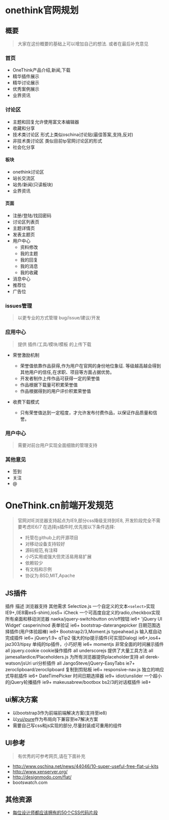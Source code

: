 onethink官网规划
===============

概要
----

> 大家在这份概要的基础上可以增加自己的想法. 或者在最后补充意见

### 首页

+ OneThink产品介绍,新闻,下载
+ 精华插件展示
+ 精华讨论展示
+ 优秀案例展示
+ 业界资讯

### 讨论区

+ 主题和回复允许使用富文本编辑器
+ 收藏和分享
+ 技术类讨论区 形式上类似oschina讨论贴(最佳答案,支持,反对)
+ 非技术类讨论区 类似目前tp官网讨论区的形式
+ 社会化分享

#### 板块

+ onethink讨论区
+ 站长交流区
+ 站务/新闻(只读板块)
+ 业界资讯

#### 页面

+ 注册/登陆/找回密码
+ 讨论区列表页
+ 主题详情页
+ 发表主题页
+ 用户中心
    - 资料修改
    - 我的主题
    - 我的回复
    - 我的消息
    - 我的收藏
+ 消息中心
+ 推荐位
+ 广告位


### issues管理

> 以更专业的方式管理 bug/issue/建议/开发

### 应用中心

> 提供 插件/工具/模块/模板 的上传下载

+ 荣誉激励机制
    - 荣誉值依靠作品获得,作为用户在官网的身份地位象征. 等级越高越会得到其他用户的信任,在求职、项目等方面占据优势。
    - 开发者制作上传作品可获得一定的荣誉值
    - 作品根据下载量可积累荣誉值
    - 作品根据得到的用户评价积累荣誉值

+ 收费下载模式
    - 只有荣誉值达到一定程度，才允许发布付费作品，以保证作品质量和信誉。
            
### 用户中心

> 需要对前台用户实现全面细致的管理支持
    
### 其他意见

+ 签到
+ 关注
+ @


OneThink.cn前端开发规范
==============

> 官网对IE浏览器支持起点为IE9,部分css降级支持到IE8, 开发阶段完全不需要考虑IE6/7
> 在选择js插件时,优先按以下条件选择:
> 
> * 托管在github上的开源项目
> * 对移动设备支持较好
> * 源码规范,有注释
> * 小巧实用或强大但灵活易用易扩展
> * 依赖较少
> * 有文档和示例
> * 协议为:BSD,MIT,Apache

JS插件
------

插件                      描述                                     浏览器支持                 其他需求
Selectize.js              一个自定义的文本`<select>`实现           IE9+,(IE8需es5-shim),ios5+
iCheck                    一个可高度自定义的radio,checkbox实现     所有桌面和移动浏览器
naeka/jquery-switchbutton on/off按钮                               ie6+                       'jQuery UI Widget'
casperin/nod              表单验证                                 ie6+
bootstrap-daterangepicker 日期范围选择插件(用户体验超棒)           ie8+                       Bootstrap2/3,Moment.js
typeahead.js              输入框自动完成插件                       ie6+                       jQuery1.9+
qTip2                     强大的tip提示插件(可实现Dialog)          ie6+,ios4+
jaz303/tipsy              单纯的tip插件，小巧好用                  ie6+
momentjs                  非常全面的时间展示插件                   all
jquery.cookie             cookie操作插件                           all
underscorejs              提供了大量工具方法                       all
jamesallardice/Placeholders.js  为所有浏览器提供placeholder支持    all
derek-watson/jsUri        uri分析插件                              all
JangoSteve/jQuery-EasyTabs                                         ie7+
zeroclipboard/zeroclipboard 复制到剪贴板                           ie6+
responsive-nav.js         独立的响应式导航插件                     ie6+
DateTimePicker            时间日期选择器                           ie9+
idiot/unslider            一个超小的jQuery轮播插件                 ie9+
makeusabrew/bootbox       bs2/3的对话框插件                        ie8+

ui解决方案
----------

+ 以bootstrap3作为前端前端解决方案(支持至ie8)
+ 以[yui/pure](http://purecss.io/)作为布局向下兼容至ie7解决方案
+ 需要自己写css和js实现的部分,尽量封装成可重用的组件

UI参考
------

> 有优秀的可参考网页,请在下面补充

+ http://www.oschina.net/news/44046/10-super-useful-free-flat-ui-kits
+ http://www.xenserver.org/
+ http://designmodo.com/flat/
+ bootswatch.com


其他资源
--------

+ [每位设计师都应该拥有的50个CSS代码片段](http://www.oschina.net/translate/css-snippets-for-designers)
